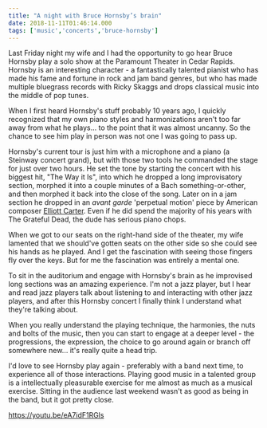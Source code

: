 ```yaml
---
title: "A night with Bruce Hornsby’s brain"
date: 2018-11-11T01:46:14.000
tags: ['music','concerts','bruce-hornsby']
---
```


Last Friday night my wife and I had the opportunity to go hear Bruce Hornsby play a solo show at the Paramount Theater in Cedar Rapids. Hornsby is an interesting character - a fantastically talented pianist who has made his fame and fortune in rock and jam band genres, but who has made multiple bluegrass records with Ricky Skaggs and drops classical music into the middle of pop tunes.

When I first heard Hornsby's stuff probably 10 years ago, I quickly recognized that my own piano styles and harmonizations aren't too far away from what he plays... to the point that it was almost uncanny. So the chance to see him play in person was not one I was going to pass up.

Hornsby's current tour is just him with a microphone and a piano (a Steinway concert grand), but with those two tools he commanded the stage for just over two hours. He set the tone by starting the concert with his biggest hit, "The Way it Is", into which he dropped a long improvisatory section, morphed it into a couple minutes of a Bach something-or-other, and then morphed it back into the close of the song. Later on in a jam section he dropped in an _avant garde_ 'perpetual motion' piece by American composer [Elliott Carter](https://en.m.wikipedia.org/wiki/Elliott_Carter). Even if he did spend the majority of his years with The Grateful Dead, the dude has serious piano chops.

When we got to our seats on the right-hand side of the theater, my wife lamented that we should've gotten seats on the other side so she could see his hands as he played. And I get the fascination with seeing those fingers fly over the keys. But for me the fascination was entirely a mental one.

To sit in the auditorium and engage with Hornsby's brain as he improvised long sections was an amazing experience. I'm not a jazz player, but I hear and read jazz players talk about listening to and interacting with other jazz players, and after this Hornsby concert I finally think I understand what they're talking about.

When you really understand the playing technique, the harmonies, the nuts and bolts of the music, then you can start to engage at a deeper level - the progressions, the expression, the choice to go around again or branch off somewhere new... it's really quite a head trip.

I'd love to see Hornsby play again - preferably with a band next time, to experience all of those interactions. Playing good music in a talented group is a intellectually pleasurable exercise for me almost as much as a musical exercise. Sitting in the audience last weekend wasn't as good as being in the band, but it got pretty close.

https://youtu.be/eA7idF1RGls
